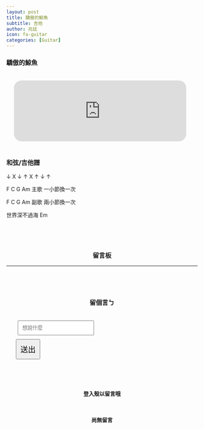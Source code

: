 ```yaml
---
layout: post
title: 驕傲的鯨魚
subtitle: 吉他
author: 兆廷
icon: fa-guitar
categories: [Guitar]
---
```


<h3>驕傲的鯨魚</h3>
<iframe width="90%" height="160" src="https://clyp.it/gaptn54n/widget" frameborder="0" style="margin: 20px;  border-radius: 20px;"></iframe>

<h3>和弦/吉他譜</h3>

↓ X ↓ ↑ X ↑ ↓ ↑

F C G Am 主歌 一小節換一次

F C G Am 副歌 兩小節換一次

世界深不過海 Em

<br>

<!-- 留言板 -->


<div>
	<h3 style="text-align: center; padding-top: 30px;">留言板</h3>
</div>

<div style="max-width: 700px; margin: auto;">
<hr>
  <div class="logged-in">
    <form id="comment" style="padding-left: 25px; padding-right: 25px;">
      <h3 style="text-align: center; padding-top: 60px; padding-bottom: 10px;">留個言ㄅ</h3>
      <div class="row" style="margin-top: 10px;">
        <div class="9u" style="padding-left: 5px; padding-right: 5px;">
          <input id="message" type="text" name="message" style=" padding: 10px; margin-top: 10px;" placeholder="想說什麼">
        </div>
        <div class="3u" >
          <button type="submit" style="font-size: 20px; padding: 10px; margin-top: 10px;">送出</button>
        </div>
      </div>
    </form>
  </div>
  <div class="logged-out">
    <h4 style="text-align: center; padding-top: 60px; padding-bottom: 10px;">登入殼以留言哦</h4>
  </div>
<div class="comments"><h4 class="nocomments" style="text-align: center; padding-top: 20px;">尚無留言</h4></div>

</div>
<script src="https://www.gstatic.com/firebasejs/5.6.0/firebase-app.js"></script>
<script src="https://www.gstatic.com/firebasejs/5.6.0/firebase-auth.js"></script>
<script src="https://www.gstatic.com/firebasejs/5.6.0/firebase-firestore.js"></script>
<script src="https://www.gstatic.com/firebasejs/5.6.0/firebase-functions.js"></script>

<script>
		  // Initialize Firebase
		  var firebaseConfig = {
		  apiKey: "AIzaSyCClEanlAW2spOZGMd5EYfwhSkNj_Piz5Y",
		  authDomain: "jack34672-f6932.firebaseapp.com",
		  databaseURL: "https://jack34672-f6932.firebaseio.com",
		  projectId: "jack34672-f6932",
		};
      firebase.initializeApp(firebaseConfig);
      
      const logout = document.querySelector('#logout');
      logout.addEventListener('click', (e) => {
          e.preventDefault();
          auth.signOut();
          console.log('signout')
          location.replace("https://jack34672.github.io/blog")
      });

      const loggedOutLinks = document.querySelectorAll('.logged-out');
      const loggedInLinks = document.querySelectorAll('.logged-in');
      const accountDetails = document.querySelector('.account-details');
      const titleDetails = document.querySelector('.title-details');
		  firebase.auth().onAuthStateChanged(user =>{
        if(user){
            //console.log('user logged in: ', user);
            user.getIdTokenResult().then(idTokenResult => {
                user.admin = idTokenResult.claims.admin;
                loggedInLinks.forEach(item => item.style.display = 'block');
                loggedOutLinks.forEach(item => item.style.display = 'none');

                // account info
                db.collection('users').doc(user.uid).get().then(doc => {
                  const html = `
                    <h1 id="title">${doc.data().user}</h1>
                    <p>${user.email}</p>
                    <p style="color: pink;">${user.admin ? '管理員' : '一般用戶'}</p>
                  `;
                  accountDetails.innerHTML = html;
                  const html2 = `
                    <h2 style="text-align: center; color: white;">
                      ${doc.data().user}，歡迎回來
                    </h2>
                  `;
                  titleDetails.innerHTML = html2;
                })
            })
        } else { 
            //console.log('user logged out.');
            loggedOutLinks.forEach(item => item.style.display = 'block');
            loggedInLinks.forEach(item => item.style.display = 'none');
            accountDetails.innerHTML = `<h1 id="title" href="/">兆廷的blog</h1><p>@jack34672</p>`;
            titleDetails.innerHTML = ``;
        }
    })
		</script>
<script src="assets/js/auth.js"></script>
<script src="assets/js/index.js"></script>

<script src="https://code.jquery.com/jquery-1.11.3.min.js"></script> 
<script> $(".click").click(function(){ $(".expand").slideToggle(); }); </script>

<script src="https://cdn.firebase.com/js/client/2.2.1/firebase.js"></script>
<script src="https://ajax.googleapis.com/ajax/libs/jquery/1.11.3/jquery.min.js"></script>
<script src="https://cdnjs.cloudflare.com/ajax/libs/moment.js/2.11.0/moment.min.js"></script>
<script src="https://cdnjs.cloudflare.com/ajax/libs/blueimp-md5/2.1.0/js/md5.js"></script>
<script>

$(function() {
  var ref = new Firebase("https://jack34672-f6932.firebaseio.com/"),
    postRef = ref.child(slugify(window.location.pathname));
    var commentnum = 0;
    postRef.on("child_added", function(snapshot) {
      var newPost = snapshot.val();
      $(".comments").prepend('<div class="comment" style="max-width: 400px; margin: auto;">' +
          '<div class="row">'+
          '<div class="4u" style="padding: 0px;">' + 
          '<img src="https://api.adorable.io/avatars/150/' + escapeHtml(newPost.md5Email) + '@adorable.io.png" style="width: 80px; border-radius: 10px; height: auto; margin-left: 30px;"/> ' + 
          '</div>'+
          '<div class="8u" style="padding: 0px;">' + 
            '<h4 style="padding-top: 10px; text-align:center; display: inline;">' + escapeHtml(newPost.name) + '</h4>' +
            '<h5 class="date" style="text-align:center; display: inline; padding-top: 10px; padding-left: 5px;">(' + moment(newPost.postedAt).fromNow() + ')</h5>'+ 
            '<h4 style="padding-top: 10px; display: inline;">：</h4>' +
          '<p style=" margin-bottom: 0px; font-size: 1.35em;">' + escapeHtml(newPost.message)  + '</p>' +
          '</div></div></div>');
      if(commentnum==0){
        $(".nocomments").remove();
      }
            commentnum++;
    });

    $("#comment").submit(function() {
      if($("#message").val()!=''){
        const user =  firebase.auth().currentUser;
        db.collection('users').doc(user.uid).get().then(doc => {
          $.post('https://script.google.com/macros/s/AKfycbzNV6XM5rSNEWYgt22-3r5kwHCyKE9WToFMND47cPnTyRBZIasI/exec',
            {msg: doc.data().user + ' 回覆了你在 ' + window.location.pathname + ' 的貼文，留言內容：' + $("#message").val()},
            function(e){
              console.log(e);
          });
          var a = postRef.push();
          a.set({
            name: doc.data().user,
            message: $("#message").val(),
            md5Email: doc.data().user,
            postedAt: Firebase.ServerValue.TIMESTAMP
          });
          $("input[type=text], textarea").val("");
          
        });
      }

      return false;

    });
});

function slugify(text) {
  return text.toString().toLowerCase().trim()
    .replace(/&/g, '-and-')
    .replace(/[\s\W-]+/g, '-')
    .replace(/[^a-zA-Z0-9-_]+/g,'');
}


function escapeHtml(str) {
    var div = document.createElement('div');
    div.appendChild(document.createTextNode(str));
    return div.innerHTML;
}

</script>

<!-- 留言板 -->
